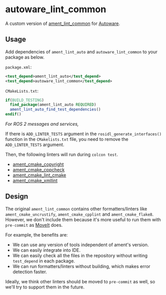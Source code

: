 # autoware_lint_common

A custom version of [ament_lint_common](https://github.com/ament/ament_lint/tree/master/ament_lint_common) for [Autoware](https://www.autoware.org/).

## Usage

Add dependencies of `ament_lint_auto` and `autoware_lint_common` to your package as below.

`package.xml`:

```xml
<test_depend>ament_lint_auto</test_depend>
<test_depend>autoware_lint_common</test_depend>
```

`CMakeLists.txt`:

```cmake
if(BUILD_TESTING)
  find_package(ament_lint_auto REQUIRED)
  ament_lint_auto_find_test_dependencies()
endif()
```

_For ROS 2 messages and services,_

If there is `ADD_LINTER_TESTS` argument in the `rosidl_generate_interfaces()` function in the `CMakelists.txt` file, you need to remove the `ADD_LINTER_TESTS` argument.

Then, the following linters will run during `colcon test`.

- [ament_cmake_copyright](https://github.com/ament/ament_lint/blob/master/ament_cmake_copyright/doc/index.rst)
- [ament_cmake_cppcheck](https://github.com/ament/ament_lint/blob/master/ament_cmake_cppcheck/doc/index.rst)
- [ament_cmake_lint_cmake](https://github.com/ament/ament_lint/blob/master/ament_cmake_lint_cmake/doc/index.rst)
- [ament_cmake_xmllint](https://github.com/ament/ament_lint/blob/master/ament_cmake_xmllint/doc/index.rst)

## Design

The original `ament_lint_common` contains other formatters/linters like `ament_cmake_uncrustify`, `ament_cmake_cpplint` and `ament_cmake_flake8`.
However, we don't include them because it's more useful to run them with `pre-commit` as [MoveIt](https://github.com/ros-planning/moveit2) does.

For example, the benefits are:

- We can use any version of tools independent of ament's version.
- We can easily integrate into IDE.
- We can easily check all the files in the repository without writing `test_depend` in each package.
- We can run formatters/linters without building, which makes error detection faster.

Ideally, we think other linters should be moved to `pre-commit` as well, so we'll try to support them in the future.
